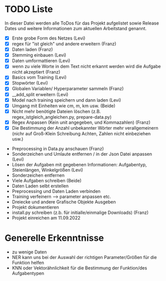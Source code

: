# TODO Liste
In dieser Datei werden alle ToDos für das Projekt aufgelistet sowie Release Dates und weitere Informationen zum aktuellen
Arbeitstand genannt.

- [x] Erste grobe Form des Netzes (Levi)
- [x] regex für "ist gleich" und andere erweitern (Franz)
- [x] Daten laden (Franz)
- [x] Stemming einbauen (Levi)
- [x] Daten umformattieren (Levi)
- [x] wenn zu viele Worte in dem Text nicht erkannt werden wird die Aufgabe nicht akzeptiert (Franz)
- [x] Basics vom Training (Levi)
- [x] Stopwörter (Levi)
- [x] Globalen Variablen/ Hyperparameter sammeln (Franz)
- [x] \_\_add_split erweitern (Levi)
- [x] Model nach training speichern und dann laden (Levi)
- [x] Umgang mit Einheiten wie cm, m, km usw. (Beide)
- [x] Nicht mehr benötigte Dateien löschen (z.B. regex_istgleich_angleichen.py, prepare-data.py)
- [x] Regex Anpassen (Kein unit angegeben, und Kommazahlen) (Franz)
- [x] Die Bestimmung der Anzahl unbekannter Wörter mehr verallgemeinern (nichr auf Groß-Klein Schreibung Achten, Zahlen nicht einbeziehen usw.)
- Preprocessing in Data.py anschauen (Franz)
- Sonderzeichen und Umlaute entfernen / in der Json Datei anpassen (Levi)
- Lösen der Aufgaben mit gegebenen Informationen: Aufgabentyp, Steienlängen, Winkelgrößen (Levi)
- Sonderzeichen entfernen
- Viele Aufgaben schreiben (Beide)
- Daten Laden selbt erstellen
- Preprocessing und Daten Laden verbinden
- Training verfeinern --> parameter anpassen etc.
- Dreiecke und andere Grafische Objekte Ausgeben
- Projekt dokumentieren
- install.py schreiben (z.b. für initialle/einmalige Downloads) (Franz)
- Projekt einreichen am 11.09.2022

# Generelle Erkenntnisse

- zu wenige Daten
- NER kann uns bei der Auswahl der richtigen Parameter/Größen für die Funktion helfen
- KNN oder Vektorähnlichkeit für die Bestimmung der Funktion/des Aufgabentypen
